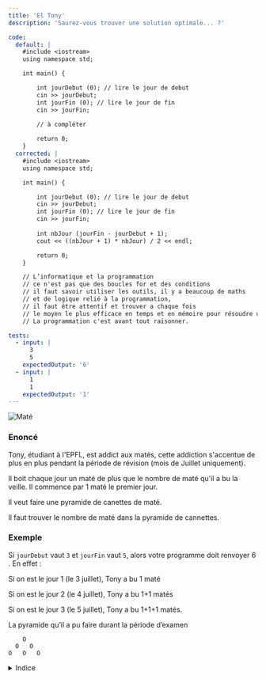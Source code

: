 ```yaml
---
title: 'El Tony'
description: 'Saurez-vous trouver une solution optimale... ?'

code:
  default: |
    #include <iostream>
    using namespace std;

    int main() {

        int jourDebut (0); // lire le jour de debut
        cin >> jourDebut;
        int jourFin (0); // lire le jour de fin
        cin >> jourFin;
            
        // à compléter

        return 0;
    }
  corrected: |
    #include <iostream>
    using namespace std;

    int main() {

        int jourDebut (0); // lire le jour de debut
        cin >> jourDebut;
        int jourFin (0); // lire le jour de fin
        cin >> jourFin;
            
        int nbJour (jourFin - jourDebut + 1);
        cout << ((nbJour + 1) * nbJour) / 2 << endl;

        return 0;
    }

    // L’informatique et la programmation
    // ce n'est pas que des boucles for et des conditions
    // il faut savoir utiliser les outils, il y a beaucoup de maths
    // et de logique relié à la programmation,
    // il faut être attentif et trouver a chaque fois
    // le moyen le plus efficace en temps et en mémoire pour résoudre un problème.
    // La programmation c'est avant tout raisonner.

tests:
  - input: |
      3
      5
    expectedOutput: '6'
  - input: |
      1
      1
    expectedOutput: '1'
---
```


![Maté](/banner/tony.png)

### Enoncé

Tony, étudiant à l'EPFL, est addict aux matés, cette addiction s'accentue de plus en plus pendant la période de révision (mois de Juillet uniquement).

Il boit chaque jour un maté de plus que le nombre de maté qu'il a bu la veille. Il commence par 1 maté le premier jour.

Il veut faire une pyramide de canettes de maté.

Il faut trouver le nombre de maté dans la pyramide de cannettes.

### Exemple

Si `jourDebut` vaut `3` et `jourFin` vaut `5`, alors votre programme doit renvoyer 6 . En effet :

Si on est le jour 1 (le 3 juillet), Tony a bu 1 maté

Si on est le jour 2 (le 4 juillet), Tony a bu 1+1 matés

Si on est le jour 3 (le 5 juillet), Tony a bu 1+1+1 matés.

La pyramide qu’il a pu faire durant la période d’examen

```
    O
  O   O
O   O   O
```

<details>
  <summary>Indice</summary>
  Êtes-vous sûr que la boucle `for` est le meilleur moyen de résoudre ce problème… ?
</details>
